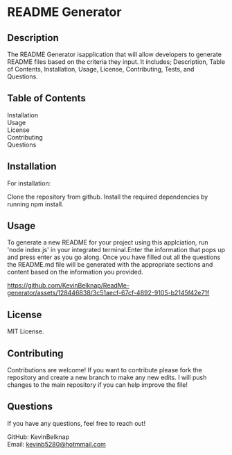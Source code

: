 # README Generator

## Description
The README Generator isapplication that will allow developers to generate README files based on the criteria they input. It includes; Description, Table of Contents, Installation, Usage, License, Contributing, Tests, and Questions.

## Table of Contents
Installation  
Usage  
License  
Contributing  
Questions  
## Installation
For installation:

Clone the repository from github.
Install the required dependencies by running npm install.

## Usage
To generate a new README for your project using this applciation, run  'node index.js' in your integrated terminal.Enter the information that pops up and press enter as you go along. Once you have filled out all the questions the README.md file will be generated with the appropriate sections and content based on the information you provided. 


https://github.com/KevinBelknap/ReadMe-generator/assets/128446838/3c51aecf-67cf-4892-9105-b2145f42e71f



##  License
MIT License.

## Contributing
Contributions are welcome! If you want to contribute please fork the repository and create a new branch to make any new edits. I will push changes to the main repository if you can help improve the file!

## Questions
If you have any questions, feel free to reach out!

GitHub: KevinBelknap  
Email: kevinb5280@hotmmail.com  

